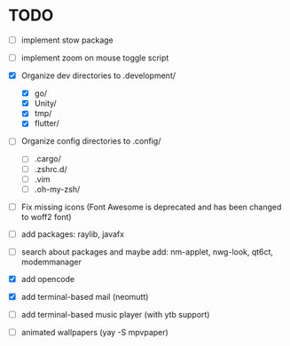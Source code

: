 # TODO

- [ ] implement stow package

- [ ] implement zoom on mouse toggle script

- [x] Organize dev directories to .development/
    - [x] go/
    - [x] Unity/
    - [x] tmp/
    - [x] flutter/
- [ ] Organize config directories to .config/
    - [ ] .cargo/
    - [ ] .zshrc.d/
    - [ ] .vim
    - [ ] .oh-my-zsh/

- [ ] Fix missing icons (Font Awesome is deprecated and has been changed to woff2 font)

- [ ] add packages: raylib, javafx
- [ ] search about packages and maybe add: nm-applet, nwg-look, qt6ct, modemmanager

- [x] add opencode
- [x] add terminal-based mail (neomutt)
- [ ] add terminal-based music player (with ytb support)

- [ ] animated wallpapers (yay -S mpvpaper)
